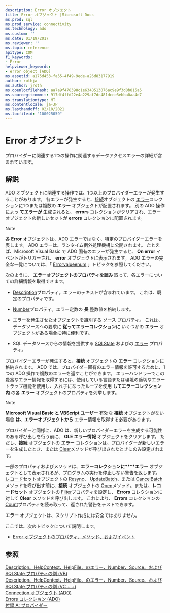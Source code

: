 ```yaml
---
description: Error オブジェクト
title: Error オブジェクト |Microsoft Docs
ms.prod: sql
ms.prod_service: connectivity
ms.technology: ado
ms.custom: ''
ms.date: 01/19/2017
ms.reviewer: ''
ms.topic: reference
apitype: COM
f1_keywords:
- Error
helpviewer_keywords:
- error object [ADO]
ms.assetid: a175d453-fa55-4f49-9ede-a26d83177919
author: rothja
ms.author: jroth
ms.openlocfilehash: aa7a9f478398c1e6348513076ac9e9f3d8b815a5
ms.sourcegitcommit: 917df4ffd22e4a229af7dc481dcce3ebba0aa4d7
ms.translationtype: MT
ms.contentlocale: ja-JP
ms.lasthandoff: 02/10/2021
ms.locfileid: "100025059"
---
```

# <a name="error-object"></a>Error オブジェクト
プロバイダーに関連する1つの操作に関連するデータアクセスエラーの詳細が含まれています。  
  
## <a name="remarks"></a>解説  
 ADO オブジェクトに関連する操作では、1つ以上のプロバイダーエラーが発生することがあります。 各エラーが発生すると、[接続](../../../ado/reference/ado-api/connection-object-ado.md)オブジェクトの [エラー](../../../ado/reference/ado-api/errors-collection-ado.md)コレクションに1つまたは複数の **エラー** オブジェクトが配置されます。 別の ADO 操作によっ **てエラーが** 生成されると、 **errors** コレクションがクリアされ、エラーオブジェクトの新しいセットが **errors** コレクションに配置されます。  
  
> [!NOTE]
>  各 **Error** オブジェクトは、ADO エラーではなく、特定のプロバイダーエラーを表します。 ADO エラーは、ランタイム例外処理機構に公開されます。 たとえば、Microsoft Visual Basic で ADO 固有のエラーが発生すると、 **On error** イベントがトリガーされ、 **error** オブジェクトに表示されます。 ADO エラーの完全な一覧については、「 [Errorvalueenum](../../../ado/reference/ado-api/errorvalueenum.md) 」トピックを参照してください。  
  
 次のように、 **エラーオブジェクトのプロパティを読み** 取って、各エラーについての詳細情報を取得できます。  
  
-   [Description](../../../ado/reference/ado-api/description-property.md)プロパティ。エラーのテキストが含まれています。 これは、既定のプロパティです。  
  
-   [Number](../../../ado/reference/ado-api/number-property-ado.md)プロパティ。エラー定数の **長** 整数値を格納します。  
  
-   エラーを発生させたオブジェクトを識別する [ソース](../../../ado/reference/ado-api/source-property-ado-error.md) プロパティ。 これは、データソースへの要求に **従ってエラーコレクションに** いくつかの **エラー** オブジェクトがある場合に特に便利です。  
  
-   SQL データソースからの情報を提供する [SQLState](../../../ado/reference/ado-api/sqlstate-property.md) およびの [エラー](../../../ado/reference/ado-api/nativeerror-property-ado.md) プロパティ。  
  
 プロバイダーエラーが発生すると、**接続** オブジェクトの **エラー** コレクションに格納されます。 ADO では、プロバイダー固有のエラー情報を許可するために、1つの ADO 操作で複数のエラーを返すことができます。 エラーハンドラーでこの豊富なエラー情報を取得するには、使用している言語または環境の適切なエラートラップ機能を使用し、入れ子になったループを使用 **してエラーコレクション内** の各 **エラー** オブジェクトのプロパティを列挙します。  
  
> [!NOTE]
>  **Microsoft Visual Basic と VBScript ユーザー** 有効な **接続** オブジェクトがない場合 **は、エラーオブジェクトから** エラー情報を取得する必要があります。  
  
 プロバイダーと同様に、ADO は、新しいプロバイダーエラーを生成する可能性のある呼び出しを行う前に、 **OLE エラー情報** オブジェクトをクリアします。 ただし、**接続** オブジェクトの **エラー** コレクションは、プロバイダーが新しいエラーを生成したとき、または [Clear](../../../ado/reference/ado-api/clear-method-ado.md)メソッドが呼び出されたときにのみ設定されます。  
  
 一部のプロパティおよびメソッドは、**エラーコレクションに****エラー** オブジェクトとして表示されるが、プログラムの実行を停止しない警告を返します。 [レコードセット](../../../ado/reference/ado-api/recordset-object-ado.md)オブジェクトの [Resync](../../../ado/reference/ado-api/resync-method.md)、 [UpdateBatch](../../../ado/reference/ado-api/updatebatch-method.md)、または [CancelBatch](../../../ado/reference/ado-api/cancelbatch-method-ado.md)メソッドを呼び出す前に、**接続** オブジェクトの [Open](../../../ado/reference/ado-api/open-method-ado-connection.md)メソッド。または、**レコードセット** オブジェクトの [Filter](../../../ado/reference/ado-api/filter-property.md)プロパティを設定し、 **Errors** コレクションに対して **Clear** メソッドを呼び出します。 これにより、 **Errors** コレクションの [Count](../../../ado/reference/ado-api/count-property-ado.md)プロパティを読み取って、返された警告をテストできます。  
  
 **エラー** オブジェクトは、スクリプト作成には安全ではありません。  
  
 ここでは、次のトピックについて説明します。  
  
-   [Error オブジェクトのプロパティ、メソッド、およびイベント](../../../ado/reference/ado-api/error-object-properties-methods-and-events.md)  
  
## <a name="see-also"></a>参照  
 [Description、HelpContext、HelpFile、のエラー、Number、Source、および SQLState プロパティの例 (VB)](../../../ado/reference/ado-api/description-helpcontext-helpfile-nativeerror-number-source-example-vb.md)   
 [Description、HelpContext、HelpFile、のエラー、Number、Source、および SQLState プロパティの例 (VC + +)](../../../ado/reference/ado-api/description-helpcontext-helpfile-nativeerror-number-source-example-vc.md)   
 [Connection オブジェクト (ADO)](../../../ado/reference/ado-api/connection-object-ado.md)   
 [Errors コレクション (ADO)](../../../ado/reference/ado-api/errors-collection-ado.md)   
 [付録 A: プロバイダー](../../../ado/guide/appendixes/appendix-a-providers.md)
